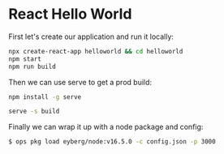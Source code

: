 React Hello World
==================

First let's create our application and run it locally:

```sh
npx create-react-app helloworld && cd helloworld
npm start
npm run build
```

Then we can use serve to get a prod build:

```sh
npm install -g serve

serve -s build
```

Finally we can wrap it up with a node package and config:

```sh
$ ops pkg load eyberg/node:v16.5.0 -c config.json -p 3000
```
